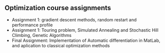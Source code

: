 ## Optimization course assignments

- Assignment 1: gradient descent methods, random restart and performance profile
- Assignment 1: Touring problem, Simulated Annealing and Stochastic Hill Climbing, Genetic Algorithms
- Final Assignment: Implementation of Automatic differentiation in MatLab, and aplication to classical optimization methods
